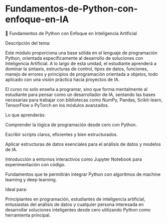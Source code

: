 # Fundamentos-de-Python-con-enfoque-en-IA

🧠 Fundamentos de Python con Enfoque en Inteligencia Artificial

Descripción del tema:

Este módulo proporciona una base sólida en el lenguaje de programación Python, orientada específicamente al desarrollo de soluciones con Inteligencia Artificial. A lo largo de esta unidad, el estudiante aprenderá a dominar la sintaxis, estructuras de control, tipos de datos, funciones, manejo de errores y principios de programación orientada a objetos, todo aplicado con una visión práctica hacia proyectos de IA.

El curso no solo enseña a programar, sino que forma mentalmente al estudiante para pensar como un desarrollador de IA, sentando las bases necesarias para trabajar con bibliotecas como NumPy, Pandas, Scikit-learn, TensorFlow o PyTorch en los módulos avanzados.

Lo que aprenderás:

Comprender la lógica de programación desde cero con Python.

Escribir scripts claros, eficientes y bien estructurados.

Aplicar estructuras de datos esenciales para el análisis de datos y modelos de IA.

Introducción a entornos interactivos como Jupyter Notebook para experimentación con código.

Fundamentos que te permitirán integrar Python con algoritmos de machine learning y deep learning.

Ideal para:

Principiantes en programación, estudiantes de inteligencia artificial, entusiastas del análisis de datos y cualquier persona interesada en desarrollar soluciones inteligentes desde cero utilizando Python como herramienta principal.
